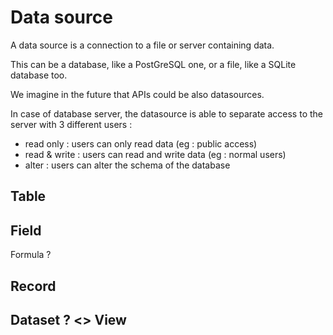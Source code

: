 # Data source

A data source is a connection to a file or server
containing data.

This can be a database, like a PostGreSQL one,
or a file, like a SQLite database too.

We imagine in the future that APIs could be also datasources.

In case of database server,
the datasource is able to separate access to the server with 3 different users :
* read only : users can only read data (eg : public access)
* read & write : users can read and write data (eg : normal users)
* alter : users can alter the schema of the database

## Table

## Field

Formula ?

## Record

## Dataset ? <> View
